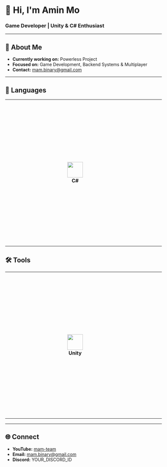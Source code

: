 # 👋 Hi, I'm Amin Mo
### Game Developer | Unity & C# Enthusiast

---

## 🚀 About Me
- **Currently working on:** Powerless Project  
- **Focused on:** Game Development, Backend Systems & Multiplayer  
- **Contact:** mam.binary@gmail.com

---

## 📝 Languages
<table align="center" style="border-collapse: collapse;">
  <tr>
    <td align="center" style="padding:200px;">
      <img src="https://skillicons.dev/icons?i=cs" height="50"/><br/>
      <b>C#</b>
    </td>
    <td align="center" style="padding:200px;">
      <img src="https://skillicons.dev/icons?i=cpp" height="50"/><br/>
      <b>C++</b>
    </td>
    <td align="center" style="padding:200px;">
      <img src="https://skillicons.dev/icons?i=java" height="50"/><br/>
      <b>Java</b>
    </td>
    <td align="center" style="padding:200px;">
      <img src="https://skillicons.dev/icons?i=nodejs" height="50"/><br/>
      <b>Node.js</b>
    </td>
  </tr>
</table>

## 🛠️ Tools
<table align="center" style="border-collapse: collapse;">
  <tr>
    <td align="center" style="padding:200px;">
      <img src="https://skillicons.dev/icons?i=unity" height="50"/><br/>
      <b>Unity</b>
    </td>
    <td align="center" style="padding:200px;">
      <img src="https://skillicons.dev/icons?i=git" height="50"/><br/>
      <b>Git</b>
    </td>
    <td align="center" style="padding:200px;">
      <img src="https://skillicons.dev/icons?i=github" height="50"/><br/>
      <b>GitHub</b>
    </td>
    <td align="center" style="padding:200px;">
      <img src="https://skillicons.dev/icons?i=docker" height="50"/><br/>
      <b>Docker</b>
    </td>
    <td align="center" style="padding:200px;">
      <img src="https://skillicons.dev/icons?i=linux" height="50"/><br/>
      <b>Linux</b>
    </td>
    <td align="center" style="padding:200px;">
      <img src="https://skillicons.dev/icons?i=postgres" height="50"/><br/>
      <b>PostgreSQL</b>
    </td>
    <td align="center" style="padding:200px;">
      <img src="https://skillicons.dev/icons?i=mongodb" height="50"/><br/>
      <b>MongoDB</b>
    </td>
  </tr>
</table>

---

## 🌐 Connect
- **YouTube:** [mam-team](https://www.youtube.com/c/mam-team)  
- **Email:** mam.binary@gmail.com  
- **Discord:** YOUR_DISCORD_ID
